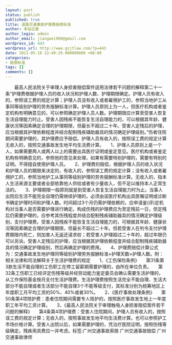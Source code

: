 ```yaml
---
layout: post
status: publish
published: true
title: 道路交通事故护理费赔偿标准
author: 本站记者
author_login: admin
author_email: jiangwei909@gmail.com
wordpress_id: 443
wordpress_url: http://www.gzjtlaw.com/?p=443
date: 2011-05-18 22:49:29.000000000 +08:00
categories:
- 赔偿标准
tags: []
comments: []
---
```

　　最高人民法院关于审理人身损害赔偿案件适用法律若干问题的解释第二十一条&ldquo;护理费根据护理人员的收入状况和护理人数、护理期限确定。护理人员有收入的，参照误工费的规定计算；护理人员没有收入或者雇佣护工的，参照当地护工从事同等级别护理的劳务报酬标准计算。护理人员原则上为一人，但医疗机构或者鉴定机构有明确意见的，可以参照确定护理人员人数。护理期限应计算至受害人恢复生活自理能力时止。受害人因残疾不能恢复生活自理能力的，可以根据其年龄、健康状况等因素确定合理的护理期限，但最长不超过二十年。受害人定残后的护理，应当根据其护理依赖程度并结合配制残疾辅助器具的情况确定护理级别。&rdquo;伤者住院期间需要护理的，其护理费应予赔偿。护理人员有收入的，按照误工费的规定计算无收入的，按照交通事故发生地平均生活费计算。　　1、护理人员原则上是一个人，如果需要两人或两人以上的需要出具医疗证明或鉴定意见。医疗机构或者鉴定机构有明确意见的，参照他的意见来处理，如果有需要特别护理的，需要有特别的证明。不得擅自使用护理人员。　　2、护理费的赔偿，根据护理人员的收入状况和护理人员的期限来决定的，有收入的，参照误工费的规定计算；没有收入或者雇佣护工的，参照当地护工从事同等级别护理的劳务报酬标准计算。无收入的，指本人生活来源主要或者全部依靠他人供给或者有少量收入，但不足以维持本人正常生活的。　　3、护理期限一般原则就是到受害人恢复生活自理能力时为止。当事人出院后生活不能完全自理仍需继续护理的，必须由该医疗机构出具医嘱证明或诊断书确定护理时间和护理人数。时间超过3个月仍需护理依赖的，应申请鉴(评)定机构对当事人是否需要护理进行确定。构成伤残的护理费应为至定残前一日，但定残后仍需要护理的，应参考其伤残程度并结合配制残疾辅助器具的情况确定护理级别，支付护理费。受害人因残疾不能恢复生活自理能力的，可根据其年龄、健康状况等因素确定合理的护理期限，但最长不超过二十年。但若受害人在判令支付护理费期限内死亡，则加害人无返还请求权；若受害人护理超过二十年的，超过年限仍可以另诉。受害人定残后的护理，应当根据其护理依赖程度并结合配制残疾辅助器具的情况确定护理级别，然后再确定护理的费用。　　4、护理费赔偿计算公式为：交通事故发生地护理同等级别护理劳务报酬标准&times;护理天数&times;护理人数。附：相关法律和司法解释关于生活护理费的规定　　1、《工伤保险条例》　　第31条第3款生活不能自理的工伤职工在停工留薪期需要护理的，由所在单位负责。　　第32条工伤职工已经评定伤残等级并经劳动能力鉴定委员会确认需要生活护理的，从工作保险基金按月支付生活护理费。生活护理费按照生活完全不能自理、生活大部分不能自理或者生活部分不能自理3个不能等级支付，其标准分别为统筹地区上年度职工月平均工资的50%、40%或者30%。　　2、《医疗事故处理条例》　　第50条第4项陪护费：患者住院期间需要专人陪护的，按照医疗事故发生地上一年度职工年平均工资计算。　　3、《最高人民法院关于审理触电人身损害赔偿案件若干问题的解释》　　第4条第4项护理费：受害人住院期间，护理人员有收入的，按照误工费的规定计算；无收入的，按照事故发生地平均生活费计算。也可以参照护工市场价格计算。受害人出院以后，如果需要护理的，凭治疗医院证明，按照伤残等级确定。残疾用具费应一并考虑。标签:广州交通事故索赔 广州交通事故赔偿 广州交通事故律师
